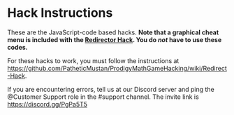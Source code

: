# Hack Instructions

These are the JavaScript-code based hacks. <b>Note that a graphical cheat menu is included with the [Redirector Hack](https://github.com/Prodigy-Hacking/ProdigyMathGameHacking/wiki/Redirect-Hack). You do <i>not</i> have to use these codes.</b>

For these hacks to work, you must follow the instructions at https://github.com/PatheticMustan/ProdigyMathGameHacking/wiki/Redirect-Hack.

If you are encountering errors, tell us at our Discord server and ping the @Customer Support role in the #support channel. The invite link is https://discord.gg/PgPa5T5
